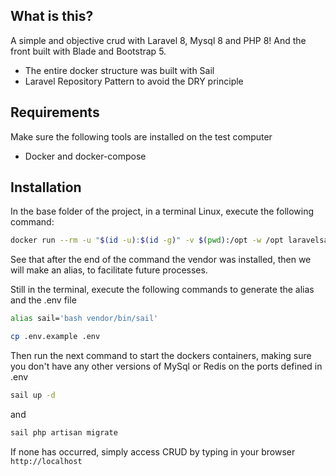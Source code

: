 ## What is this?

A simple and objective crud with Laravel 8, Mysql 8 and PHP 8!
And the front built with Blade and Bootstrap 5.

* The entire docker structure was built with Sail
* Laravel Repository Pattern to avoid the DRY principle

## Requirements
Make sure the following tools are installed on the test computer

* Docker and docker-compose

## Installation


In the base folder of the project, in a terminal Linux, execute the following command:

```bash
docker run --rm -u "$(id -u):$(id -g)" -v $(pwd):/opt -w /opt laravelsail/php80-composer:latest composer install
```
See that after the end of the command the vendor was installed, then we will make an alias, to facilitate future processes. 

Still in the terminal, execute the following commands to generate the alias and the .env file

```bash
alias sail='bash vendor/bin/sail'

cp .env.example .env
```
Then run the next command to start the dockers containers, making sure you don't have any other versions of MySql or Redis on the ports defined in .env

```bash
sail up -d
```

and 

```bash
sail php artisan migrate
```

If none has occurred, simply access CRUD by typing in your browser `http://localhost`
